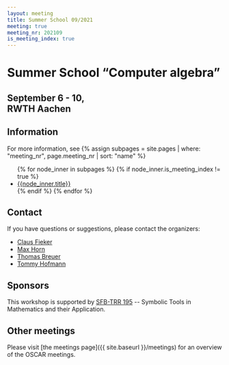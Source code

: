 ```yaml
---
layout: meeting
title: Summer School 09/2021
meeting: true
meeting_nr: 202109
is_meeting_index: true
---
```


# Summer School “Computer algebra”

## September 6 - 10,<br> RWTH Aachen

## Information

For more information, see
{% assign subpages = site.pages | where: "meeting_nr", page.meeting_nr | sort: "name" %}
<ul>
{% for node_inner in subpages %}
    {% if node_inner.is_meeting_index != true %}
        <li>
            <a href="{{ node_inner.url | relative_url }}">{{node_inner.title}}</a>
        </li>
    {% endif %}
{% endfor %}
</ul>

## Contact

If you have questions or suggestions, please contact the organizers:

* [Claus Fieker](mailto:fieker@mathematik.uni-kl.de)
* [Max Horn](mailto:horn@mathematik.uni-kl.de)
* [Thomas Breuer](mailto:sam@math.rwth-aachen.de)
* [Tommy Hofmann](mailto:thofmann@mathematik.uni-kl.de)

## Sponsors

This workshop is supported by [SFB-TRR 195](https://www.computeralgebra.de/sfb/) -- Symbolic Tools in Mathematics and their Application.

## Other meetings

Please visit [the meetings page]({{ site.baseurl }}/meetings) for an overview of the OSCAR meetings.
